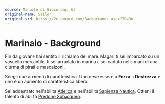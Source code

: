 ```yaml
---
source: Manuale di Gioco pag. 63
original-name: Sailor
original-srd: https://2e.aonprd.com/Backgrounds.aspx?ID=30
---
```


# Marinaio - Background

Fin da giovane hai sentito il richiamo del mare. Magari ti sei imbarcato su un
vascello mercantile, ti sei arruolato in marina o sei caduto nelle mani di una
ciurma di pirati e mascalzoni.

Scegli due aumenti di caratteristica. Uno deve essere a **Forza** o
**Destrezza** e uno è un aumento di caratteristica libero.

Sei addestrato nell'abilita [Atletica](/abilita/atletica) e nell'abilità
[Sapienza Nautica](/abilita/sapienza). Ottieni il talento di abilità
[Predone Subacqueo](/talenti/generici/predone-subacqueo).
